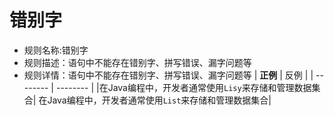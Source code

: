 # 错别字
- 规则名称:错别字
- 规则描述：语句中不能存在错别字、拼写错误、漏字问题等
- 规则详情：语句中不能存在错别字、拼写错误、漏字问题等
  | **正例** | 反例 |
  | -------- | -------- |
  |在Java编程中，开发者通常使用`Lisy`来存储和管理数据集合| 在Java编程中，开发者通常使用`List`来存储和管理数据集合|
